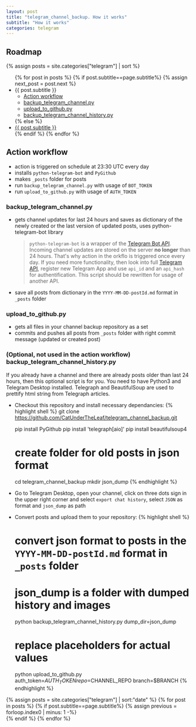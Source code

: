 ```yaml
---
layout: post
title: "telegram_channel_backup. How it works"
subtitle: "How it works"
categories: telegram
---
```

## Roadmap
{% assign posts = site.categories["telegram"] | sort %}
<ul>
    {% for post in posts %}
      {% if post.subtitle==page.subtitle%}
      {% assign next_post = post.next %}
         <li>{{ post.subtitle }}
            <ul>
               <li><a href="#action-workflow">Action workflow</a></li>
               <li><a href="#backup_telegram_channelpy">backup_telegram_channel.py</a></li>
               <li><a href="#upload_to_githubpy">upload_to_github.py</a></li>
               <li><a href="#optional-not-used-in-the-action-workflow-backup_telegram_channel_historypy">backup_telegram_channel_history.py</a></li>
            </ul>
         </li>
      {% else %}
         <li><a href="{{ post.url }}">{{ post.subtitle }}</a></li>
      {% endif %}
    {% endfor %}
</ul>

## Action workflow

- action is triggered on schedule at 23:30 UTC every day
- installs `python-telegram-bot` and `PyGithub`
- makes `_posts` folder for posts
- run `backup_telegram_channel.py` with usage of `BOT_TOKEN`
- run `upload_to_github.py` with usage of `AUTH_TOKEN`

### backup_telegram_channel.py

- gets channel updates for last 24 hours and saves as dictionary of the newly created or the last version of updated posts, uses python-telegram-bot library
  > `python-telegram-bot` is a wrapper of the [Telegram Bot API](https://core.telegram.org/bots/api). Incoming channel updates are stored on the server **no longer** than 24 hours. That's why action in the orkflo is triggered once every day. If you need more functionality, then look into full [Telegram API](https://core.telegram.org/api#telegram-api), register new Telegram App and use `api_id` and an `api_hash` for authentification. This script should be rewritten for usage of another API.
- save all posts from dictionary in the `YYYY-MM-DD-postId.md` format in `_posts` folder

### upload_to_github.py

- gets all files in your channel backup repository as a set
- commits and pushes all posts from `_posts` folder with right commit message (updated or created post)

### (Optional, not used in the action workflow) backup_telegram_channel_history.py

If you already have a channel and there are already posts older than last 24 hours, then this optional script is for you. You need to have Python3 and Telegram Desktop installed. Telegraph and BeautifulSoup are used to prettify html string from Telegraph articles.

- Checkout this repository and install necessary dependancies:
   {% highlight shell %}
   git clone https://github.com/CatUnderTheLeaf/telegram_channel_backup.git
   
   pip install PyGithub
   pip install 'telegraph[aio]'
   pip install beautifulsoup4
   
   # create folder for old posts in json format
   cd telegram_channel_backup
   mkdir json_dump
   {% endhighlight %}
- Go to Telegram Desktop, open your channel, click on three dots sign in the upper right corner and select `export chat history`, select `JSON` as format and `json_dump` as path
- Convert posts and upload them to your repository:
   {% highlight shell %}
   # convert json format to posts in the `YYYY-MM-DD-postId.md` format in `_posts` folder
   # json_dump is a folder with dumped history and images
   python backup_telegram_channel_history.py dump_dir=json_dump
   
   # replace placeholders for actual values
   python upload_to_github.py auth_token=$AUTH_TOKEN repo=$CHANNEL_REPO branch=$BRANCH
   {% endhighlight %}

{% assign posts = site.categories["telegram"] | sort:"date" %}
{% for post in posts %}
   {% if post.subtitle==page.subtitle%}
      {% assign previous = forloop.index0 | minus: 1 -%}             
   {% endif %}
{% endfor %}